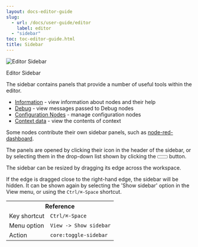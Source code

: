 ```yaml
---
layout: docs-editor-guide
slug:
  - url: /docs/user-guide/editor
    label: editor
  - "sidebar"
toc: toc-editor-guide.html
title: Sidebar
---
```


<div style="width: 300px" class="figure align-right">
  <img src="../images/editor-sidebar.png" alt="Editor Sidebar">
  <p class="caption">Editor Sidebar</p>
</div>

The sidebar contains panels that provide a number of useful tools within the editor.

 - [Information](info) - view information about nodes and their help
 - [Debug](debug) - view messages passed to Debug nodes
 - [Configuration Nodes](config) - manage configuration nodes
 - [Context data](context) - view the contents of context

Some nodes contribute their own sidebar panels, such as [node-red-dashboard](https://flows.nodered.org/node/node-red-dashboard).

The panels are opened by clicking their icon in the header of the sidebar, or by
selecting them in the drop-down list shown by clicking the <i style="font-size: 0.8em; border-radius: 2px; display:inline-block;text-align:center; width: 20px; color: #777; border: 1px solid #777; padding: 3px;" class="fa fa-caret-down"></i> button.

The sidebar can be resized by dragging its edge across the workspace.

If the edge is dragged close to the right-hand edge, the sidebar will be hidden.
It can be shown again by selecting the 'Show sidebar' option in the View menu,
or using the <code>Ctrl/⌘-Space</code> shortcut.

<table class="action-ref inline">
 <tr><th colspan="2">Reference</th></tr>
 <tr><td>Key shortcut</td><td><code>Ctrl/⌘-Space</code></td></tr>
 <tr><td>Menu option</td><td><code>View -&gt; Show sidebar</code></td></tr>
 <tr><td>Action</td><td><code>core:toggle-sidebar</code></td></tr>
</table>
